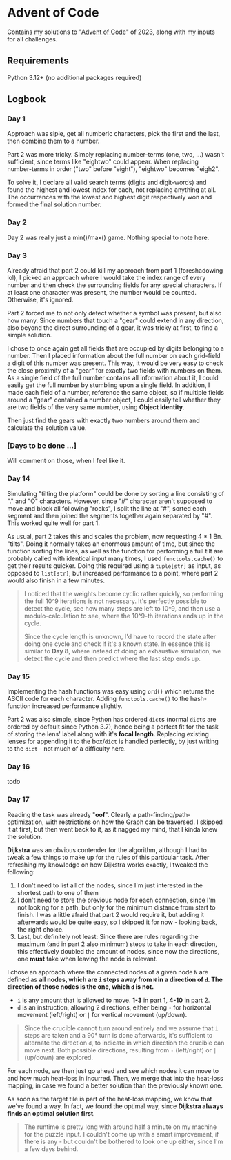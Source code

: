 # Advent of Code

Contains my solutions to "[Advent of Code](https://adventofcode.com/2023)" of 2023,
along with my inputs for all challenges.

## Requirements

Python 3.12+ (no additional packages required)

## Logbook

### Day 1

Approach was siple, get all numberic characters, pick the first and the last, then combine them to a number.

Part 2 was more tricky. Simply replacing number-terms (one, two, ...) wasn't sufficient, since terms like "eightwo"
could appear. When replacing number-terms in order ("two" before "eight"), "eightwo" becomes "eigh2".

To solve it, I declare all valid search terms (digits and digit-words) and found
the highest and lowest index for each, not replacing anything at all.
The occurrences with the lowest and highest digit respectively won and formed the final solution number.

### Day 2

Day 2 was really just a min()/max() game. Nothing special to note here.

### Day 3

Already afraid that part 2 could kill my approach from part 1 (foreshadowing lol), I picked an approach where I would
take the index range of every number and then check the surrounding fields for any special characters.
If at least one character was present, the number would be counted. Otherwise, it's ignored.

Part 2 forced me to not only detect whether a symbol was present, but also how many.
Since numbers that touch a "gear" could extend in any direction, also beyond the direct surrounding of a gear,
it was tricky at first, to find a simple solution.

I chose to once again get all fields that are occupied by digits belonging to a number.
Then I placed information about the full number on each grid-field a digit of this number was present.
This way, it would be very easy to check the close proximity of a "gear" for exactly two fields with numbers on them.
As a single field of the full number contains all information about it, I could easily get the full number by stumbling
upon a single field. In addition, I made each field of a number, reference the same object, so if multiple fields around
a "gear" contained a number object, I could easily tell whether they are two fields of the very same number,
using **Object Identity**.

Then just find the gears with exactly two numbers around them and calculate the solution value.

### [Days to be done ...]

Will comment on those, when I feel like it.

### Day 14

Simulating "tilting the platform" could be done by sorting a line consisting of "." and "O" characters.
However, since "#" character aren't supposed to move and block all following "rocks", I split the line at "#",
sorted each segment and then joined the segments together again separated by "#".
This worked quite well for part 1.

As usual, part 2 takes this and scales the problem, now requesting 4 * 1 Bn. "tilts".
Doing it normally takes an enormous amount of time, but since the function sorting the lines,
as well as the function for performing a full tilt are probably called with identical input many times,
I used `functools.cache()` to get their results quicker.
Doing this required using a `tuple[str]` as input, as opposed to `list[str]`, but increased performance to a point,
where part 2 would also finish in a few minutes.

> I noticed that the weights become cyclic rather quickly, so performing the full 10^9 iterations is not necessary.
> It's perfectly possible to detect the cycle, see how many steps are left to 10^9, and then use a modulo-calculation
> to see, where the 10^9-th iterations ends up in the cycle.
>
> Since the cycle length is unknown, I'd have to record the state after doing one cycle and check if it's a known state.
> In essence this is similar to **Day 8**, where instead of doing an exhaustive simulation,
> we detect the cycle and then predict where the last step ends up.

### Day 15

Implementing the hash functions was easy using `ord()` which returns the ASCII code for each character.
Adding `functools.cache()` to the hash-function increased performance slightly.

Part 2 was also simple, since Python has ordered `dict`s (normal `dict`s are ordered by default since Python 3.7),
hence being a perfect fit for the task of storing the lens' label along with it's **focal length**.
Replacing existing lenses for appending it to the box/`dict` is handled perfectly, by just writing to the `dict` -
not much of a difficulty here.

### Day 16

todo

### Day 17

Reading the task was already "**oof**". Clearly a path-finding/path-optimization, with restrictions on how the Graph
can be traversed. I skipped it at first, but then went back to it, as it nagged my mind, that I kinda knew the solution.

**Dijkstra** was an obvious contender for the algorithm, although I had to tweak a few things to make up for the rules
of this particular task. After refreshing my knowledge on how Dijkstra works exactly, I tweaked the following:

1. I don't need to list all of the nodes, since I'm just interested in the shortest path to one of them
2. I don't need to store the previous node for each connection, since I'm not looking for a path, but only for
   the minimum distance from start to finish. I was a little afraid that part 2 would require it, but adding it
   afterwards
   would be quite easy, so I skipped it for now - looking back, the right choice.
3. Last, but definitely not least: Since there are rules regarding the maximum (and in part 2 also minimum) steps to
   take in each direction, this effectively doubled the amount of nodes, since now the directions, one **must** take
   when leaving the node is relevant.

I chose an approach where the connected nodes of a given node `N` are defined as **all nodes, which are `i` steps away
from `N` in a direction of `d`. The direction of those nodes is the one, which `d` is not.**

- `i` is any amount that is allowed to move. **1-3** in part 1, **4-10** in part 2.
- `d` is an instruction, allowing 2 directions, either being `-` for horizontal movement (left/right) or
  `|` for vertical movement (up/down).

> Since the crucible cannot turn around entirely and we assume that `i` steps are taken and a 90° turn is done
> afterwards, it's sufficient to alternate the direction `d`, to indicate in which direction the crucible can move next.
> Both possible directions, resulting from `-` (left/right) or `|` (up/down) are explored.

For each node, we then just go ahead and see which nodes it can move to and how much heat-loss in incurred.
Then, we merge that into the heat-loss mapping, in case we found a better solution than the previously known one.

As soon as the target tile is part of the heat-loss mapping, we know that we've found a way.
In fact, we found the optimal way, since **Dijkstra always finds an optimal solution first**.

> The runtime is pretty long with around half a minute on my machine for the puzzle input.
> I couldn't come up with a smart improvement, if there is any - but couldn't be bothered to look one up either,
> since I'm a few days behind.